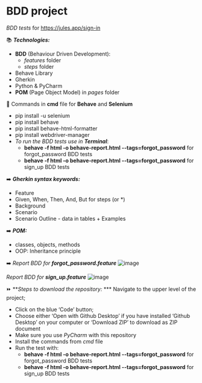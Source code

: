 # BDD project
_BDD tests_ for https://jules.app/sign-in

📚 
**_Technologies:_** 
* **BDD** (Behaviour Driven Development):
   * _features_ folder 
   * _steps_ folder
* Behave Library
* Gherkin 
* Python & PyCharm
* **POM** (Page Object Model) in _pages_ folder

📝 
Commands in **cmd** file for **Behave** and **Selenium**
* pip install -u selenium
* pip install behave
* pip install behave-html-formatter
* pip install webdriver-manager
* _To run the BDD tests use in **Terminal**_: 
     * **behave -f html -o behave-report.html  --tags=forgot_password** for forgot_password BDD tests
     * **behave -f html -o behave-report.html  --tags=forgot_password** for sign_up BDD tests

➡️
**_Gherkin syntax keywords:_**
* Feature
* Given, When, Then, And, But for steps (or *)
* Background
* Scenario 
* Scenario Outline - data in tables + Examples 

➡️
**_POM:_**
- classes, objects, methods
- OOP: Inheritance principle 

➡️
_Report BDD for **forgot_password.feature**_
![image](https://user-images.githubusercontent.com/70057309/173138871-550b4b52-51ce-4169-bf63-931b08431d40.png)

_Report BDD for **sign_up.feature**_
![image](https://user-images.githubusercontent.com/70057309/173138638-088fc8e2-6289-4649-943f-17cdc69690f0.png)

⏩
**_Steps to download the repository:_
*** Navigate to the upper level of the project;
* Click on the blue ‘Code’ button;
* Choose either ‘Open with Github Desktop’ if you have installed ‘Github Desktop’ on your computer or ‘Download ZIP’ to download as ZIP document
* Make sure you use _PyCharm_ with this repository
* Install the commands from _cmd_ file 
* Run the test with:
     * **behave -f html -o behave-report.html  --tags=forgot_password** for forgot_password BDD tests
     * **behave -f html -o behave-report.html  --tags=forgot_password** for sign_up BDD tests


